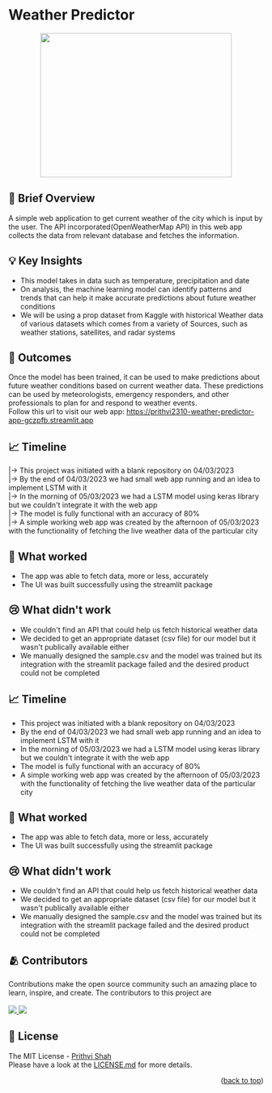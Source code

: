 # Weather Predictor
<p align="center">
<img src="https://user-images.githubusercontent.com/98630036/222955363-ed3c2a5d-5421-416e-95b5-17a7abc210cd.gif" width="378" height="284">
</p>

## 📃 Brief Overview

A simple web application to get current weather of the city which is input by the user. The API incorporated(OpenWeatherMap API) in this web app collects the data from relevant database and fetches the information.

## 💡 Key Insights

- This model takes in data such as temperature, precipitation and date
- On analysis, the machine learning model can identify patterns and trends that can help it make accurate predictions about future weather conditions
- We will be using a prop dataset from Kaggle with historical Weather data of various datasets which comes from a variety of Sources, such as weather stations, satellites, and radar systems

## 💯 Outcomes
Once the model has been trained, it can be used to make predictions about future weather conditions based on current weather data. These predictions can be used by meteorologists, emergency responders, and other professionals to plan for and respond to weather events.<br>
Follow this url to visit our web app:
<a href = 'https://prithvi2310-weather-predictor-app-gczpfb.streamlit.app'>https://prithvi2310-weather-predictor-app-gczpfb.streamlit.app</a>


## 📈 Timeline 
|→  This project was initiated with a blank repository on 04/03/2023\
|→  By the end of 04/03/2023 we had small web app running and an idea to implement LSTM with it\
|→  In the morning of 05/03/2023 we had a LSTM model using keras library but we couldn't integrate it with the web app\
|→  The model is fully functional with an accuracy of 80%\
|→  A simple working web app was created by the afternoon of 05/03/2023 with the functionality of fetching the live weather data of the particular city

## 🥳 What worked 
 - The app was able to fetch data, more or less, accurately
 - The UI was built successfully using the streamlit package

## 😢 What didn't work
- We couldn't find an API that could help us fetch historical weather data
- We decided to get an appropriate dataset (csv file) for our model but it wasn't publically available either
- We manually designed the sample.csv and the model was trained but its integration with the streamlit package failed and the desired product could not be completed

## 📈 Timeline 
- This project was initiated with a blank repository on 04/03/2023
- By the end of 04/03/2023 we had small web app running and an idea to implement LSTM with it
- In the morning of 05/03/2023 we had a LSTM model using keras library but we couldn't integrate it with the web app
- The model is fully functional with an accuracy of 80%
- A simple working web app was created by the afternoon of 05/03/2023 with the functionality of fetching the live weather data of the particular city

## 🥳 What worked 
 - The app was able to fetch data, more or less, accurately
 - The UI was built successfully using the streamlit package

## 😢 What didn't work
- We couldn't find an API that could help us fetch historical weather data
- We decided to get an appropriate dataset (csv file) for our model but it wasn't publically available either
- We manually designed the sample.csv and the model was trained but its integration with the streamlit package failed and the desired product could not be completed

## 🫂 Contributors
Contributions make the open source community such an amazing place to learn, inspire, and create.
The contributors to this project are <br></br>
<a href="https://github.com/Prithvi2310/Weather-Predictor/graphs/contributors?from=2023-02-26&to=2023-03-05&type=c">
  <img src="https://contrib.rocks/image?repo=Prithvi2310/Weather-Predictor" />
</a>
<a href="https://github.com/Prithvi2310/Weather-Predictor/graphs/contributors?from=2023-02-26&to=2023-03-05&type=c">
  <img src="https://contrib.rocks/image?repo=muntazir99/bio" />
</a>

## 🪪 License

The MIT License - [Prithvi Shah](https://github.com/Prithvi2310/)\
Please have a look at the [LICENSE.md](license.md) for more details.

<p align="right">(<a href="#readme-top">back to top</a>)</p>
